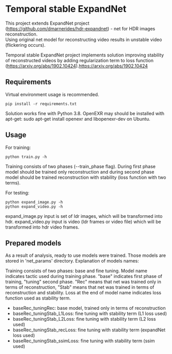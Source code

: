 # Temporal stable ExpandNet
This project extends ExpandNet project (https://github.com/dmarnerides/hdr-expandnet) - net for HDR images reconstruction.  
Using original net model for reconstructing video results in unstable video (flickering occurs).  

Temporal stable ExpandNet project implements solution improving stability of reconstructed videos by adding regularization term to loss function (https://arxiv.org/abs/1902.10424).https://arxiv.org/abs/1902.10424

## Requirements
Virtual environment usage is recommended.
```
pip install -r requirements.txt
```
Solution works fine with Python 3.8. OpenEXR may should be installed with apt-get: sudo apt-get install openexr and libopenexr-dev on Ubuntu.

## Usage
For training:
```
python train.py -h
```
Training consists of two phases (--train_phase flag). During first phase model should be trained only reconstruction and during second phase model should be trained reconstruction with stability (loss function with two terms).  
  
For testing:
```
python expand_image.py -h
python expand_video.py -h
```
expand_image.py input is set of ldr images, which will be transformed into hdr.
expand_video.py input is video (ldr frames or video file) which will be transformed into hdr video frames.

## Prepared models
As a result of analysis, ready to use models were trained. Those models are stored in 'net_params' directory. Explanation of models names:

Training consists of two phases: base and fine tuning. Model name indicates tactic used during training phase. 
"base" indicates first phase of training, "tuning" second phase.
"Rec" means that net was trained only in terms of reconstruction, "Stab" means that net was trained in terms of reconstruction and stability.
Loss at the end of model name indicates loss function used as stability term. 

- baseRec_tuningRec: base model, trained only in terms of reconstruction
- baseRec_tuningStab_L1Loss: fine tuning with stability term (L1 loss used) 
- baseRec_tuningStab_L2Loss: fine tuning with stability term (L2 loss used)
- baseRec_tuningStab_recLoss: fine tuning with stability term (expandNet loss used)
- baseRec_tuningStab_ssimLoss: fine tuning with stability term (ssim used)
